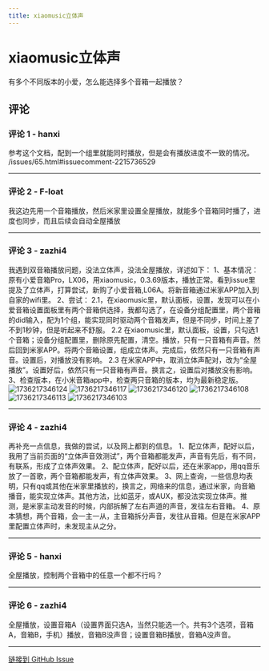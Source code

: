 ```yaml
---
title: xiaomusic立体声
---
```


# xiaomusic立体声

有多个不同版本的小爱，怎么能选择多个音箱一起播放？

## 评论


### 评论 1 - hanxi

参考这个文档，配到一个组里就能同时播放，但是会有播放进度不一致的情况。 /issues/65.html#issuecomment-2215736529

---

### 评论 2 - F-loat

我这边先用一个音箱播放，然后米家里设置全屋播放，就能多个音箱同时播了，进度也同步，而且后续会自动全屋播放

---

### 评论 3 - zazhi4

我遇到双音箱播放问题，没法立体声，没法全屋播放，详述如下：
1、基本情况：原有小爱音箱Pro，LX06，用xiaomusic，0.3.69版本，播放正常。看到issue里提及了立体声，打算尝试，新购了小爱音箱,L06A。将新音箱通过米家APP加入到自家的wifi里。
2、尝试：
2.1，在xiaomusic里，默认面板，设置，发现可以在小爱音箱设置面板里有两个音箱供选择，我都勾选了，在设备分组配置里，两个音箱的did输入，配为1个组，能实现同时驱动两个音箱发声，但是不同步，时间上差了不到1秒钟，但是听起来不舒服。
2.2 在xiaomusic里，默认面板，设置，只勾选1个音箱；设备分组配置里，删除原先配置，清空。播放，只有一只音箱有声音。然后回到米家APP。将两个音箱设置，组成立体声。完成后，依然只有一只音箱有声音。设置后，对播放没有影响。
2.3 在米家APP中，取消立体声配对，改为“全屋播放”。设置好后，依然只有一只音箱有声音。换言之，设置后对播放没有影响。
3、检查版本，在小米音箱app中，检查两只音箱的版本，均为最新稳定版。
![1736217346124](https://gproxy.hanxi.cc/proxy/user-attachments/assets/1fa61ded-0044-4577-8b3f-76d03bfe2453)
![1736217346117](https://gproxy.hanxi.cc/proxy/user-attachments/assets/ad3d13ea-0070-4fee-a2d8-814242efd9f8)
![1736217346120](https://gproxy.hanxi.cc/proxy/user-attachments/assets/6b43db2f-80fd-4aa7-97c7-3edaee304a5f)
![1736217346108](https://gproxy.hanxi.cc/proxy/user-attachments/assets/a274b712-d15b-4e6f-b036-c16e291b841f)
![1736217346113](https://gproxy.hanxi.cc/proxy/user-attachments/assets/194deb50-c0f6-4c09-a241-ab2360301c51)
![1736217346103](https://gproxy.hanxi.cc/proxy/user-attachments/assets/675e53fb-2f33-4c9f-9db2-39a969d549bf)




---

### 评论 4 - zazhi4

再补充一点信息，我做的尝试，以及网上都到的信息。
1、配立体声，配好以后，我用了当前页面的“立体声音效测试”，两个音箱都能发声，声音有先后，有不同，有联系，形成了立体声效果。
2、配立体声，配好以后，还在米家app，用qq音乐放了一首歌，两个音箱都能发声，有立体声效果。
3、网上查询，一些信息均表明，只有qq或其他在米家里播放的，换言之，网络来的信息，通过米家，向音箱播音，能实现立体声。其他方法，比如蓝牙，或AUX，都没法实现立体声。推测，是米家主动发音的时候，内部拆解了左右声道的声音，发往左右音箱。
4、原本猜想，两个音箱，会一主一从，主音箱拆分声音，发往从音箱。但是在米家APP里配置立体声时，未发现主从之分。

---

### 评论 5 - hanxi

全屋播放，控制两个音箱中的任意一个都不行吗？

---

### 评论 6 - zazhi4

全屋播放，设置音箱A（设置界面只选A，当然只能选一个。共有3个选项，音箱A，音箱B，手机）播放，音箱B没声音；设置音箱B播放，音箱A没声音。

---
[链接到 GitHub Issue](https://github.com/hanxi/xiaomusic/issues/235)
